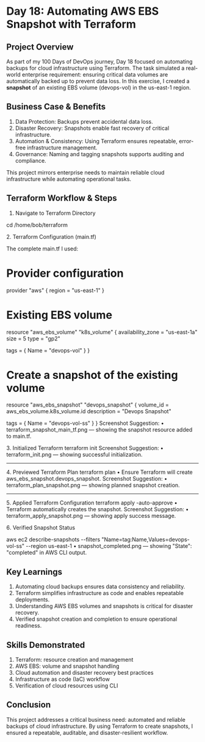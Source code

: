 # Day 18: Automating AWS EBS Snapshot with Terraform


## Project Overview
As part of my 100 Days of DevOps journey, Day 18 focused on automating backups for cloud infrastructure using Terraform. The task simulated a real-world enterprise requirement: ensuring critical data volumes are automatically backed up to prevent data loss.
In this exercise, I created a **snapshot** of an existing EBS volume (devops-vol) in the us-east-1 region.

## Business Case & Benefits
1. Data Protection: Backups prevent accidental data loss.
2. Disaster Recovery: Snapshots enable fast recovery of critical infrastructure.
3. Automation & Consistency: Using Terraform ensures repeatable, error-free infrastructure management.
4. Governance: Naming and tagging snapshots supports auditing and compliance.

This project mirrors enterprise needs to maintain reliable cloud infrastructure while automating operational tasks.

## Terraform Workflow & Steps
1. Navigate to Terraform Directory

cd /home/bob/terraform

2️. Terraform Configuration (main.tf)

The complete main.tf I used:
# Provider configuration
provider "aws" {
  region = "us-east-1"
}

# Existing EBS volume
resource "aws_ebs_volume" "k8s_volume" {
  availability_zone = "us-east-1a"
  size              = 5
  type              = "gp2"

  tags = {
    Name = "devops-vol"
  }
}

# Create a snapshot of the existing volume
resource "aws_ebs_snapshot" "devops_snapshot" {
  volume_id   = aws_ebs_volume.k8s_volume.id
  description = "Devops Snapshot"

  tags = {
    Name = "devops-vol-ss"
  }
}
Screenshot Suggestion:
•	terraform_snapshot_main_tf.png — showing the snapshot resource added to main.tf.

3️. Initialized Terraform
terraform init
Screenshot Suggestion:
•	terraform_init.png — showing successful initialization.
________________________________________
4️. Previewed Terraform Plan
terraform plan
•	Ensure Terraform will create aws_ebs_snapshot.devops_snapshot.
Screenshot Suggestion:
•	terraform_plan_snapshot.png — showing planned snapshot creation.
________________________________________
5️. Applied Terraform Configuration
terraform apply -auto-approve
•	Terraform automatically creates the snapshot.
Screenshot Suggestion:
•	terraform_apply_snapshot.png — showing apply success message.

6️. Verified Snapshot Status

aws ec2 describe-snapshots --filters "Name=tag:Name,Values=devops-vol-ss"  --region us-east-1
•	snapshot_completed.png — showing "State": "completed" in AWS CLI output.

## Key Learnings
1. Automating cloud backups ensures data consistency and reliability.
2. Terraform simplifies infrastructure as code and enables repeatable deployments.
3. Understanding AWS EBS volumes and snapshots is critical for disaster recovery.
4. Verified snapshot creation and completion to ensure operational readiness.

## Skills Demonstrated
1. Terraform: resource creation and management
2. AWS EBS: volume and snapshot handling
3. Cloud automation and disaster recovery best practices
4. Infrastructure as code (IaC) workflow
5. Verification of cloud resources using CLI

## Conclusion
This project addresses a critical business need: automated and reliable backups of cloud infrastructure. By using Terraform to create snapshots, I ensured a repeatable, auditable, and disaster-resilient workflow.
